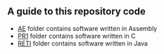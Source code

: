 ## A guide to this repository code
- [AE](https://github.com/gzigurella/UniPI/tree/master/AE)   folder contains software written in Assembly  
- [PR1](https://github.com/gzigurella/UniPI/tree/master/PR1)  folder contains software written in C
- [RETI](https://github.com/gzigurella/UniPI/tree/master/RETI) folder contains software written in Java
